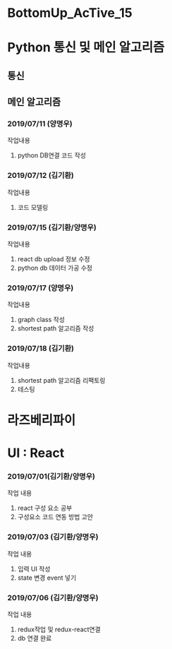 # BottomUp_AcTive_15

Python 통신 및 메인 알고리즘
===

통신
---

메인 알고리즘
----

### 2019/07/11 (양명우)

작업내용

1. python DB연결 코드 작성

### 2019/07/12 (김기환)

작업내용

1. 코드 모델링

### 2019/07/15 (김기환/양명우)

작업내용

1. react db upload 정보 수정
2. python db 데이터 가공 수정

### 2019/07/17 (양명우)

작업내용

1. graph class 작성
2. shortest path 알고리즘 작성

### 2019/07/18 (김기환)

작업내용

1. shortest path 알고리즘 리팩토링
2. 테스팅

라즈베리파이
===

UI : React
===
### 2019/07/01(김기환/양명우)

작업 내용

1. react 구성 요소 공부
2. 구성요소 코드 연동 방법 고안

### 2019/07/03 (김기환/양명우)

작업 내용

1. 입력 UI 작성
2. state 변경 event 넣기

### 2019/07/06 (김기환/양명우)

작업 내용

1. redux작업 및 redux-react연결
2. db 연결 완료
